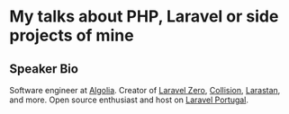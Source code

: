 # My talks about PHP, Laravel or side projects of mine

## Speaker Bio

Software engineer at [Algolia](https://algolia.com). Creator of [Laravel Zero](https://laravel-zero.com), [Collision](https://laravel-news.com/collision), [Larastan](https://laravel-news.com/nunomaduro/larastan), and more. Open source enthusiast and host on [Laravel Portugal](https://laravel.pt).
